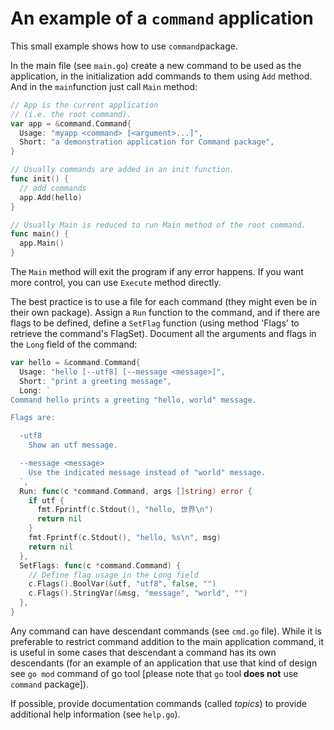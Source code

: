 # An example of a `command` application

This small example shows how to use `command`package.

In the main file (see `main.go`)
create a new command to be used as the application,
in the initialization
add commands to them using `Àdd` method.
And in the `main`function just call `Main` method:

```go
// App is the current application
// (i.e. the root command).
var app = &command.Command{
  Usage: "myapp <command> [<argument>...]",
  Short: "a demonstration application for Command package",
}

// Usually commands are added in an init function.
func init() {
  // add commands
  app.Add(hello)
}

// Usually Main is reduced to run Main method of the root command.
func main() {
  app.Main()
}
```

The `Main` method will exit the program
if any error happens.
If you want more control,
you can use `Execute` method directly.

The best practice is to use a file for each command
(they might even be in their own package).
Assign a `Run` function to the command,
and if there are flags to be defined,
define a `SetFlag` function
(using method 'Flags' to retrieve the command's FlagSet).
Document all the arguments and flags
in the `Long` field of the command:

```go
var hello = &command.Command{
  Usage: "hello [--utf8] [--message <message>]",
  Short: "print a greeting message",
  Long: `
Command hello prints a greeting "hello, world" message.

Flags are:

  -utf8
    Show an utf message.

  --message <message>
    Use the indicated message instead of "world" message.
  `,
  Run: func(c *command.Command, args []string) error {
    if utf {
      fmt.Fprintf(c.Stdout(), "hello, 世界\n")
      return nil
    }
    fmt.Fprintf(c.Stdout(), "hello, %s\n", msg)
    return nil
  },
  SetFlags: func(c *command.Command) {
    // Define flag usage in the Long field
    c.Flags().BoolVar(&utf, "utf8", false, "")
    c.Flags().StringVar(&msg, "message", "world", "")
  },
}
```

Any command can have descendant commands
(see `cmd.go` file).
While it is preferable to restrict command addition
to the main application command,
it is useful in some cases that descendant a command
has its own descendants
(for an example of an application
that use that kind of design see
`go mod` command of go tool
[please note that `go` tool **does not** use `command` package]).

If possible,
provide documentation commands (called *topics*)
to provide additional help information
(see `help.go`).
